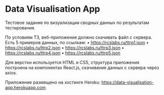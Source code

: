 # Data Visualisation App

Тестовое задание по визуализации сводных данных по результатам тестирования.

По условиям ТЗ, веб-приложение должно скачивать файл с сервера. Есть 5 примеров данных, по ссылкам:
• https://rcslabs.ru/ttrp1.json
• https://rcslabs.ru/ttrp2.json
• https://rcslabs.ru/ttrp3.json
• https://rcslabs.ru/ttrp4.json
• https://rcslabs.ru/ttrp5.json

Для верстки используется HTML и CSS, структура приложения построена на компонентах React.js, скачивание данных с сервера через axios.

Приложение размещено на хостинге Heroku: https://data-visualisation-app.herokuapp.com
